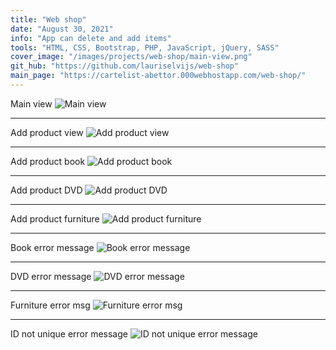 ```yaml
---
title: "Web shop"
date: "August 30, 2021"
info: "App can delete and add items"
tools: "HTML, CSS, Bootstrap, PHP, JavaScript, jQuery, SASS"
cover_image: "/images/projects/web-shop/main-view.png"
git_hub: "https://github.com/lauriselvijs/web-shop"
main_page: "https://cartelist-abettor.000webhostapp.com/web-shop/"
---
```


Main view
![Main view](/images/projects/web-shop/main-view.png)

---

Add product view
![Add product view](/images/projects/web-shop/add-product-view.png)

---

Add product book
![Add product book](/images/projects/web-shop/add-product-book.png)

---

Add product DVD
![Add product DVD](/images/projects/web-shop/add-product-DVD.png)

---

Add product furniture
![Add product furniture](/images/projects/web-shop/add-product-furniture.png)

---

Book error message
![Book error message](/images/projects/web-shop/book-error-msg.png)

---

DVD error message
![DVD error message](/images/projects/web-shop/DVD-error-msg.png)

---

Furniture error msg
![Furniture error msg](/images/projects/web-shop/furniture-error-msg.png)

---

ID not unique error message
![ID not unique error message](/images/projects/web-shop/ID-not-unique-error-msg.png)

